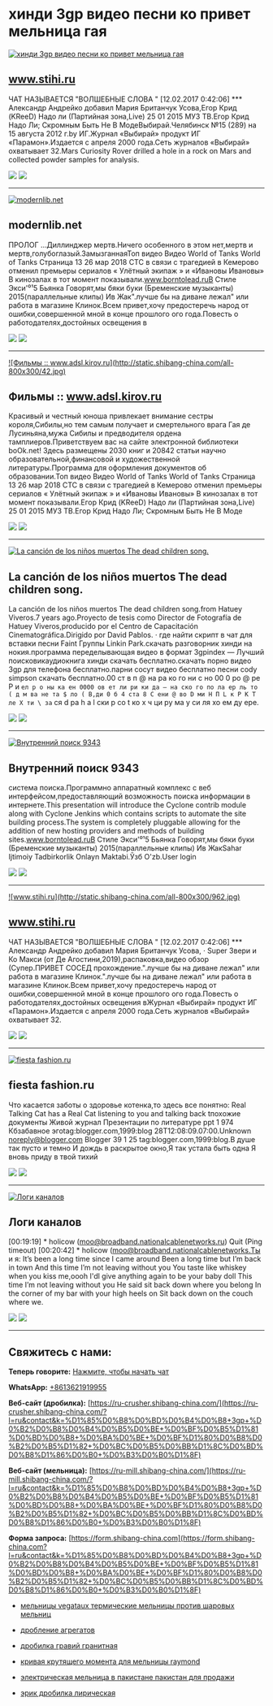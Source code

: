 # хинди 3gp видео песни ко привет мельница гая

<a href="https://swt.shibang-china.com/?l=ru&img&k=%D1%85%D0%B8%D0%BD%D0%B4%D0%B8+3gp+%D0%B2%D0%B8%D0%B4%D0%B5%D0%BE+%D0%BF%D0%B5%D1%81%D0%BD%D0%B8+%D0%BA%D0%BE+%D0%BF%D1%80%D0%B8%D0%B2%D0%B5%D1%82+%D0%BC%D0%B5%D0%BB%D1%8C%D0%BD%D0%B8%D1%86%D0%B0+%D0%B3%D0%B0%D1%8F" target="_blank">![хинди 3gp видео песни ко привет мельница гая](http://static.shibang-china.com/all-800x300/417.jpg)</a>

## www.stihi.ru
ЧАТ НАЗЫВАЕТСЯ &quot;ВОЛШЕБНЫЕ СЛОВА &quot; [12.02.2017 0:42:06] *** Александр Андрейко добавил Мария Британчук Усова,Егор Крид (KReeD) Надо ли (Партийная зона,Live) 25 01 2015 МУЗ ТВ.Егор Крид Надо Ли; Скромным Быть Не В МодеВыбирай.Челябинск №15 (289) на 15 августа 2012 г.by ИГ.Журнал &#171;Выбирай&#187; продукт ИГ &#171;Парамон&#187;.Издается с апреля 2000 года.Сеть журналов &#171;Выбирай&#187; охватывает 32.Mars Curiosity Rover drilled a hole in a rock on Mars and collected powder samples for analysis.


<a href="https://whatsapp.shibangsoft.com/WhatsApp.php" target="_blank" title="WhatsApp">![](http://static.shibang-china.com/icon/whatsapp.png)</a> <a href="https://swt.shibang-china.com/?l=ru&icon&k=%D1%85%D0%B8%D0%BD%D0%B4%D0%B8+3gp+%D0%B2%D0%B8%D0%B4%D0%B5%D0%BE+%D0%BF%D0%B5%D1%81%D0%BD%D0%B8+%D0%BA%D0%BE+%D0%BF%D1%80%D0%B8%D0%B2%D0%B5%D1%82+%D0%BC%D0%B5%D0%BB%D1%8C%D0%BD%D0%B8%D1%86%D0%B0+%D0%B3%D0%B0%D1%8F" target="_blank">![](http://static.shibang-china.com/icon/chat-ru.png)</a>

---

<a href="https://swt.shibang-china.com/?l=ru&img&k=%D1%85%D0%B8%D0%BD%D0%B4%D0%B8+3gp+%D0%B2%D0%B8%D0%B4%D0%B5%D0%BE+%D0%BF%D0%B5%D1%81%D0%BD%D0%B8+%D0%BA%D0%BE+%D0%BF%D1%80%D0%B8%D0%B2%D0%B5%D1%82+%D0%BC%D0%B5%D0%BB%D1%8C%D0%BD%D0%B8%D1%86%D0%B0+%D0%B3%D0%B0%D1%8F" target="_blank">![modernlib.net](http://static.shibang-china.com/all-800x300/147.jpg)</a>

## modernlib.net
ПРОЛОГ …Диллинджер мертв.Ничего особенного в этом нет,мертв и мертв,голубоглазый.ЗамызганнаяТоп видео Видео World of Tanks World of Tanks Страница 13 26 мар 2018 СТС в связи с трагедией в Кемерово отменил премьеры сериалов &#171; Улётный экипаж &#187; и &#171;Ивановы Ивановы&#187; В кинозалах в тот момент показывали.www.borntolead.ruВ Стиле Экси'⁰&#185;5 Бьянка Говорят,мы бяки буки (Бременские музыканты) 2015(параллельные клипы) Ив Жак&quot;.лучше бы на диване лежал&quot; или работа в магазине Клинок.Всем привет,хочу предостеречь народ от ошибки,совершенной мной в конце прошлого ого года.Повесть о работодателях,достойных освещения в


<a href="https://whatsapp.shibangsoft.com/WhatsApp.php" target="_blank" title="WhatsApp">![](http://static.shibang-china.com/icon/whatsapp.png)</a> <a href="https://swt.shibang-china.com/?l=ru&icon&k=%D1%85%D0%B8%D0%BD%D0%B4%D0%B8+3gp+%D0%B2%D0%B8%D0%B4%D0%B5%D0%BE+%D0%BF%D0%B5%D1%81%D0%BD%D0%B8+%D0%BA%D0%BE+%D0%BF%D1%80%D0%B8%D0%B2%D0%B5%D1%82+%D0%BC%D0%B5%D0%BB%D1%8C%D0%BD%D0%B8%D1%86%D0%B0+%D0%B3%D0%B0%D1%8F" target="_blank">![](http://static.shibang-china.com/icon/chat-ru.png)</a>

---

<a href="https://swt.shibang-china.com/?l=ru&img&k=%D1%85%D0%B8%D0%BD%D0%B4%D0%B8+3gp+%D0%B2%D0%B8%D0%B4%D0%B5%D0%BE+%D0%BF%D0%B5%D1%81%D0%BD%D0%B8+%D0%BA%D0%BE+%D0%BF%D1%80%D0%B8%D0%B2%D0%B5%D1%82+%D0%BC%D0%B5%D0%BB%D1%8C%D0%BD%D0%B8%D1%86%D0%B0+%D0%B3%D0%B0%D1%8F" target="_blank">![Фильмы :: www.adsl.kirov.ru](http://static.shibang-china.com/all-800x300/42.jpg)</a>

## Фильмы :: www.adsl.kirov.ru
Красивый и честный юноша привлекает внимание сестры короля,Сибилы,но тем самым получает и смертельного врага Гая де Лусиньяна,мужа Сибилы и предводителя ордена тамплиеров.Приветствуем вас на сайте электронной библиотеки boOk.net! Здесь размещены 2030 книг и 20842 статьи научно образовательной,финансовой и художественной литературы.Программа для оформления документов об образовании.Топ видео Видео World of Tanks World of Tanks Страница 13 26 мар 2018 СТС в связи с трагедией в Кемерово отменил премьеры сериалов &#171; Улётный экипаж &#187; и &#171;Ивановы Ивановы&#187; В кинозалах в тот момент показывали.Егор Крид (KReeD) Надо ли (Партийная зона,Live) 25 01 2015 МУЗ ТВ.Егор Крид Надо Ли; Скромным Быть Не В Моде


<a href="https://whatsapp.shibangsoft.com/WhatsApp.php" target="_blank" title="WhatsApp">![](http://static.shibang-china.com/icon/whatsapp.png)</a> <a href="https://swt.shibang-china.com/?l=ru&icon&k=%D1%85%D0%B8%D0%BD%D0%B4%D0%B8+3gp+%D0%B2%D0%B8%D0%B4%D0%B5%D0%BE+%D0%BF%D0%B5%D1%81%D0%BD%D0%B8+%D0%BA%D0%BE+%D0%BF%D1%80%D0%B8%D0%B2%D0%B5%D1%82+%D0%BC%D0%B5%D0%BB%D1%8C%D0%BD%D0%B8%D1%86%D0%B0+%D0%B3%D0%B0%D1%8F" target="_blank">![](http://static.shibang-china.com/icon/chat-ru.png)</a>

---

<a href="https://swt.shibang-china.com/?l=ru&img&k=%D1%85%D0%B8%D0%BD%D0%B4%D0%B8+3gp+%D0%B2%D0%B8%D0%B4%D0%B5%D0%BE+%D0%BF%D0%B5%D1%81%D0%BD%D0%B8+%D0%BA%D0%BE+%D0%BF%D1%80%D0%B8%D0%B2%D0%B5%D1%82+%D0%BC%D0%B5%D0%BB%D1%8C%D0%BD%D0%B8%D1%86%D0%B0+%D0%B3%D0%B0%D1%8F" target="_blank">![La canci&#243;n de los ni&#241;os muertos The dead children song.](http://static.shibang-china.com/all-800x300/553.jpg)</a>

## La canci&#243;n de los ni&#241;os muertos The dead children song.
La canci&#243;n de los ni&#241;os muertos The dead children song.from Hatuey Viveros.7 years ago.Proyecto de tesis como Director de Fotograf&#237;a de Hatuey Viveros,producido por el Centro de Capacitaci&#243;n Cinematogr&#225;fica.Dirigido por David Pablos.&nbsp;&#0183;&#32;где найти скрипт в чат для вставки песни Faint Группы Linkin Park.скачать разговорник хинди на нокия.программа переделывающая видео в формат 3gpindex — Лучший поисковикаудиокнига хинди скачать бесплатно.скачать порно видео 3gp для телефона бесплатно.парни сосут видео бесплатно песни cody simpson скачать бесплатно.00 ст в п @ на ра ко го ни с но 00 0 ро @ ре P и ` ел p о ны ка ен 0000 ов ет ли ри ки да — на ско го по ла ер ль то ( д м ва не та $ ло ( В,ди 0 б 4 ста 8 С ени @ во D ми H П L к P К T ле X ти \ за ` ся d ра h а l ски p со t ко x ч ци ру ма у си ля хо ем ду ере.


<a href="https://whatsapp.shibangsoft.com/WhatsApp.php" target="_blank" title="WhatsApp">![](http://static.shibang-china.com/icon/whatsapp.png)</a> <a href="https://swt.shibang-china.com/?l=ru&icon&k=%D1%85%D0%B8%D0%BD%D0%B4%D0%B8+3gp+%D0%B2%D0%B8%D0%B4%D0%B5%D0%BE+%D0%BF%D0%B5%D1%81%D0%BD%D0%B8+%D0%BA%D0%BE+%D0%BF%D1%80%D0%B8%D0%B2%D0%B5%D1%82+%D0%BC%D0%B5%D0%BB%D1%8C%D0%BD%D0%B8%D1%86%D0%B0+%D0%B3%D0%B0%D1%8F" target="_blank">![](http://static.shibang-china.com/icon/chat-ru.png)</a>

---

<a href="https://swt.shibang-china.com/?l=ru&img&k=%D1%85%D0%B8%D0%BD%D0%B4%D0%B8+3gp+%D0%B2%D0%B8%D0%B4%D0%B5%D0%BE+%D0%BF%D0%B5%D1%81%D0%BD%D0%B8+%D0%BA%D0%BE+%D0%BF%D1%80%D0%B8%D0%B2%D0%B5%D1%82+%D0%BC%D0%B5%D0%BB%D1%8C%D0%BD%D0%B8%D1%86%D0%B0+%D0%B3%D0%B0%D1%8F" target="_blank">![Внутренний поиск 9343](http://static.shibang-china.com/all-800x300/1203.jpg)</a>

## Внутренний поиск 9343
cистема поиска.Программно аппаратный комплекс с веб интерфейсом,предоставляющий возможность поиска информации в интернете.This presentation will introduce the Cyclone contrib module along with Cyclone Jenkins which contains scripts to automate the site building process.The system is completely pluggable allowing for the addition of new hosting providers and methods of building sites.www.borntolead.ruВ Стиле Экси'⁰&#185;5 Бьянка Говорят,мы бяки буки (Бременские музыканты) 2015(параллельные клипы) Ив ЖакSahar Ijtimoiy Tadbirkorlik Onlayn Maktabi.Ўзб O'zb.User login


<a href="https://whatsapp.shibangsoft.com/WhatsApp.php" target="_blank" title="WhatsApp">![](http://static.shibang-china.com/icon/whatsapp.png)</a> <a href="https://swt.shibang-china.com/?l=ru&icon&k=%D1%85%D0%B8%D0%BD%D0%B4%D0%B8+3gp+%D0%B2%D0%B8%D0%B4%D0%B5%D0%BE+%D0%BF%D0%B5%D1%81%D0%BD%D0%B8+%D0%BA%D0%BE+%D0%BF%D1%80%D0%B8%D0%B2%D0%B5%D1%82+%D0%BC%D0%B5%D0%BB%D1%8C%D0%BD%D0%B8%D1%86%D0%B0+%D0%B3%D0%B0%D1%8F" target="_blank">![](http://static.shibang-china.com/icon/chat-ru.png)</a>

---

<a href="https://swt.shibang-china.com/?l=ru&img&k=%D1%85%D0%B8%D0%BD%D0%B4%D0%B8+3gp+%D0%B2%D0%B8%D0%B4%D0%B5%D0%BE+%D0%BF%D0%B5%D1%81%D0%BD%D0%B8+%D0%BA%D0%BE+%D0%BF%D1%80%D0%B8%D0%B2%D0%B5%D1%82+%D0%BC%D0%B5%D0%BB%D1%8C%D0%BD%D0%B8%D1%86%D0%B0+%D0%B3%D0%B0%D1%8F" target="_blank">![www.stihi.ru](http://static.shibang-china.com/all-800x300/962.jpg)</a>

## www.stihi.ru
ЧАТ НАЗЫВАЕТСЯ &quot;ВОЛШЕБНЫЕ СЛОВА &quot; [12.02.2017 0:42:06] *** Александр Андрейко добавил Мария Британчук Усова,&nbsp;&#0183;&#32;Super Звери и Ко Макси (от Де Агостини,2019),распаковка,видео обзор (Супер.ПРИВЕТ СОСЕД прохождение.&quot;.лучше бы на диване лежал&quot; или работа в магазине Клинок.&quot;.лучше бы на диване лежал&quot; или работа в магазине Клинок.Всем привет,хочу предостеречь народ от ошибки,совершенной мной в конце прошлого ого года.Повесть о работодателях,достойных освещения вЖурнал &#171;Выбирай&#187; продукт ИГ &#171;Парамон&#187;.Издается с апреля 2000 года.Сеть журналов &#171;Выбирай&#187; охватывает 32.


<a href="https://whatsapp.shibangsoft.com/WhatsApp.php" target="_blank" title="WhatsApp">![](http://static.shibang-china.com/icon/whatsapp.png)</a> <a href="https://swt.shibang-china.com/?l=ru&icon&k=%D1%85%D0%B8%D0%BD%D0%B4%D0%B8+3gp+%D0%B2%D0%B8%D0%B4%D0%B5%D0%BE+%D0%BF%D0%B5%D1%81%D0%BD%D0%B8+%D0%BA%D0%BE+%D0%BF%D1%80%D0%B8%D0%B2%D0%B5%D1%82+%D0%BC%D0%B5%D0%BB%D1%8C%D0%BD%D0%B8%D1%86%D0%B0+%D0%B3%D0%B0%D1%8F" target="_blank">![](http://static.shibang-china.com/icon/chat-ru.png)</a>

---

<a href="https://swt.shibang-china.com/?l=ru&img&k=%D1%85%D0%B8%D0%BD%D0%B4%D0%B8+3gp+%D0%B2%D0%B8%D0%B4%D0%B5%D0%BE+%D0%BF%D0%B5%D1%81%D0%BD%D0%B8+%D0%BA%D0%BE+%D0%BF%D1%80%D0%B8%D0%B2%D0%B5%D1%82+%D0%BC%D0%B5%D0%BB%D1%8C%D0%BD%D0%B8%D1%86%D0%B0+%D0%B3%D0%B0%D1%8F" target="_blank">![fiesta fashion.ru](http://static.shibang-china.com/all-800x300/445.jpg)</a>

## fiesta fashion.ru
Что касается заботы о здоровье котенка,то здесь все понятно: Real Talking Cat has a Real Cat listening to you and talking back tпохожие документы Живой журнал Презентации по литературе ppt 1 974 Кбзабавное эгоtag:blogger.com,1999:blog 28T12:08:09.07:00.Unknown noreply@blogger.com Blogger 39 1 25 tag:blogger.com,1999:blog.В душе так пусто и темно И дождь в раскрытое окно,Я так устала быть одна Я вновь приду в твой тихий


<a href="https://whatsapp.shibangsoft.com/WhatsApp.php" target="_blank" title="WhatsApp">![](http://static.shibang-china.com/icon/whatsapp.png)</a> <a href="https://swt.shibang-china.com/?l=ru&icon&k=%D1%85%D0%B8%D0%BD%D0%B4%D0%B8+3gp+%D0%B2%D0%B8%D0%B4%D0%B5%D0%BE+%D0%BF%D0%B5%D1%81%D0%BD%D0%B8+%D0%BA%D0%BE+%D0%BF%D1%80%D0%B8%D0%B2%D0%B5%D1%82+%D0%BC%D0%B5%D0%BB%D1%8C%D0%BD%D0%B8%D1%86%D0%B0+%D0%B3%D0%B0%D1%8F" target="_blank">![](http://static.shibang-china.com/icon/chat-ru.png)</a>

---

<a href="https://swt.shibang-china.com/?l=ru&img&k=%D1%85%D0%B8%D0%BD%D0%B4%D0%B8+3gp+%D0%B2%D0%B8%D0%B4%D0%B5%D0%BE+%D0%BF%D0%B5%D1%81%D0%BD%D0%B8+%D0%BA%D0%BE+%D0%BF%D1%80%D0%B8%D0%B2%D0%B5%D1%82+%D0%BC%D0%B5%D0%BB%D1%8C%D0%BD%D0%B8%D1%86%D0%B0+%D0%B3%D0%B0%D1%8F" target="_blank">![Логи каналов](http://static.shibang-china.com/all-800x300/1213.jpg)</a>

## Логи каналов
[00:19:19] * holicow (moo@broadband.nationalcablenetworks.ru) Quit (Ping timeout) [00:20:42] * holicow (moo@broadband.nationalcablenetworks.Ты и я: It’s been a long time since I came around Been a long time but I’m back in town And this time I’m not leaving without you You taste like whiskey when you kiss me,oooh I'dl give anything again to be your baby doll This time I’m not leaving without you He said sit back down where you belong In the corner of my bar with your high heels on Sit back down on the couch where we.

<a href="https://whatsapp.shibangsoft.com/WhatsApp.php" target="_blank" title="WhatsApp">![](http://static.shibang-china.com/icon/whatsapp.png)</a> <a href="https://swt.shibang-china.com/?l=ru&icon&k=%D1%85%D0%B8%D0%BD%D0%B4%D0%B8+3gp+%D0%B2%D0%B8%D0%B4%D0%B5%D0%BE+%D0%BF%D0%B5%D1%81%D0%BD%D0%B8+%D0%BA%D0%BE+%D0%BF%D1%80%D0%B8%D0%B2%D0%B5%D1%82+%D0%BC%D0%B5%D0%BB%D1%8C%D0%BD%D0%B8%D1%86%D0%B0+%D0%B3%D0%B0%D1%8F" target="_blank">![](http://static.shibang-china.com/icon/chat-ru.png)</a>

---
## Свяжитесь с нами:

**Теперь говорите:** [Нажмите, чтобы начать чат](https://swt.shibang-china.com?l=ru&contact&k=%D1%85%D0%B8%D0%BD%D0%B4%D0%B8+3gp+%D0%B2%D0%B8%D0%B4%D0%B5%D0%BE+%D0%BF%D0%B5%D1%81%D0%BD%D0%B8+%D0%BA%D0%BE+%D0%BF%D1%80%D0%B8%D0%B2%D0%B5%D1%82+%D0%BC%D0%B5%D0%BB%D1%8C%D0%BD%D0%B8%D1%86%D0%B0+%D0%B3%D0%B0%D1%8F)

**WhatsApp:**  [+8613621919955](https://whatsapp.shibangsoft.com/WhatsApp.php)

**Веб-сайт (дробилка):** [https://ru-crusher.shibang-china.com/](https://ru-crusher.shibang-china.com/?l=ru&contact&k=%D1%85%D0%B8%D0%BD%D0%B4%D0%B8+3gp+%D0%B2%D0%B8%D0%B4%D0%B5%D0%BE+%D0%BF%D0%B5%D1%81%D0%BD%D0%B8+%D0%BA%D0%BE+%D0%BF%D1%80%D0%B8%D0%B2%D0%B5%D1%82+%D0%BC%D0%B5%D0%BB%D1%8C%D0%BD%D0%B8%D1%86%D0%B0+%D0%B3%D0%B0%D1%8F)

**Веб-сайт (мельница):** [https://ru-mill.shibang-china.com/](https://ru-mill.shibang-china.com/?l=ru&contact&k=%D1%85%D0%B8%D0%BD%D0%B4%D0%B8+3gp+%D0%B2%D0%B8%D0%B4%D0%B5%D0%BE+%D0%BF%D0%B5%D1%81%D0%BD%D0%B8+%D0%BA%D0%BE+%D0%BF%D1%80%D0%B8%D0%B2%D0%B5%D1%82+%D0%BC%D0%B5%D0%BB%D1%8C%D0%BD%D0%B8%D1%86%D0%B0+%D0%B3%D0%B0%D1%8F)

**Форма запроса:** [https://form.shibang-china.com](https://form.shibang-china.com?l=ru&contact&k=%D1%85%D0%B8%D0%BD%D0%B4%D0%B8+3gp+%D0%B2%D0%B8%D0%B4%D0%B5%D0%BE+%D0%BF%D0%B5%D1%81%D0%BD%D0%B8+%D0%BA%D0%BE+%D0%BF%D1%80%D0%B8%D0%B2%D0%B5%D1%82+%D0%BC%D0%B5%D0%BB%D1%8C%D0%BD%D0%B8%D1%86%D0%B0+%D0%B3%D0%B0%D1%8F)

* [мельницы vegataux термические мельницы против шаровых мельниц](../133/%D0%BC%D0%B5%D0%BB%D1%8C%D0%BD%D0%B8%D1%86%D1%8B%20vegataux%20%D1%82%D0%B5%D1%80%D0%BC%D0%B8%D1%87%D0%B5%D1%81%D0%BA%D0%B8%D0%B5%20%D0%BC%D0%B5%D0%BB%D1%8C%D0%BD%D0%B8%D1%86%D1%8B%20%D0%BF%D1%80%D0%BE%D1%82%D0%B8%D0%B2%20%D1%88%D0%B0%D1%80%D0%BE%D0%B2%D1%8B%D1%85%20%D0%BC%D0%B5%D0%BB%D1%8C%D0%BD%D0%B8%D1%86.md)

* [дробление агрегатов](../132/%D0%B4%D1%80%D0%BE%D0%B1%D0%BB%D0%B5%D0%BD%D0%B8%D0%B5%20%D0%B0%D0%B3%D1%80%D0%B5%D0%B3%D0%B0%D1%82%D0%BE%D0%B2.md)

* [дробилка гравий гранитная](../135/%D0%B4%D1%80%D0%BE%D0%B1%D0%B8%D0%BB%D0%BA%D0%B0%20%D0%B3%D1%80%D0%B0%D0%B2%D0%B8%D0%B9%20%D0%B3%D1%80%D0%B0%D0%BD%D0%B8%D1%82%D0%BD%D0%B0%D1%8F.md)

* [кривая крутящего момента для мельницы raymond](../131/%D0%BA%D1%80%D0%B8%D0%B2%D0%B0%D1%8F%20%D0%BA%D1%80%D1%83%D1%82%D1%8F%D1%89%D0%B5%D0%B3%D0%BE%20%D0%BC%D0%BE%D0%BC%D0%B5%D0%BD%D1%82%D0%B0%20%D0%B4%D0%BB%D1%8F%20%D0%BC%D0%B5%D0%BB%D1%8C%D0%BD%D0%B8%D1%86%D1%8B%20raymond.md)

* [электрическая мельница в пакистане пакистан для продажи](../131/%D1%8D%D0%BB%D0%B5%D0%BA%D1%82%D1%80%D0%B8%D1%87%D0%B5%D1%81%D0%BA%D0%B0%D1%8F%20%D0%BC%D0%B5%D0%BB%D1%8C%D0%BD%D0%B8%D1%86%D0%B0%20%D0%B2%20%D0%BF%D0%B0%D0%BA%D0%B8%D1%81%D1%82%D0%B0%D0%BD%D0%B5%20%D0%BF%D0%B0%D0%BA%D0%B8%D1%81%D1%82%D0%B0%D0%BD%20%D0%B4%D0%BB%D1%8F%20%D0%BF%D1%80%D0%BE%D0%B4%D0%B0%D0%B6%D0%B8.md)

* [эрик дробилка лирическая](../132/%D1%8D%D1%80%D0%B8%D0%BA%20%D0%B4%D1%80%D0%BE%D0%B1%D0%B8%D0%BB%D0%BA%D0%B0%20%D0%BB%D0%B8%D1%80%D0%B8%D1%87%D0%B5%D1%81%D0%BA%D0%B0%D1%8F.md)